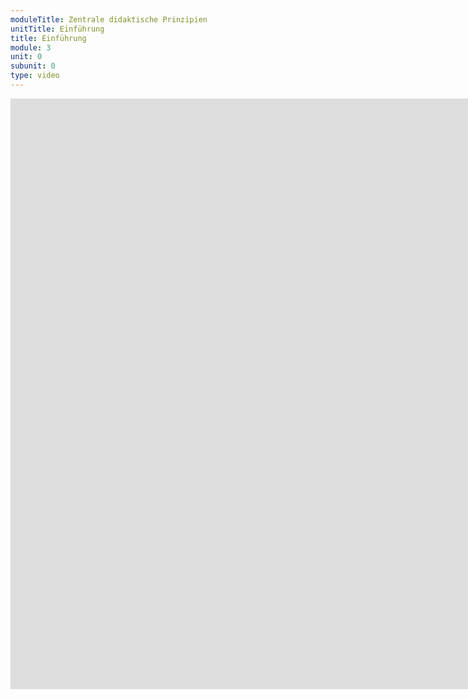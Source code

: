 ```yaml
---
moduleTitle: Zentrale didaktische Prinzipien
unitTitle: Einführung
title: Einführung
module: 3
unit: 0
subunit: 0
type: video
---
```


<iframe width="1922" height="945" src="https://www.youtube.com/embed/AdMnnLAzttA" frameborder="0" allow="accelerometer; autoplay; encrypted-media; gyroscope; picture-in-picture" allowfullscreen></iframe>


<!-- TODO: Hieraus ein Video machen. 

E-Learning ist keine Disziplin, die losgelöst ist von allen anderen didaktischen Ideen. Vieles, was wir über didaktisch gut gestaltete Lernumgebungen wissen, gilt auch für E-Learning Produkte. Sechs dieser Prinzipien schauen wir uns in dieser Lerneinheit genauer an. Egal, welches E-Learning Produkt wir umsetzen, wir sollten diese Prinzipien immer versuchen umszuseten. Später im Kurs lernst du didaktiche Prinzpien kenne, die vor allem für E-Learning Produkte gelten.  -->